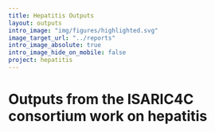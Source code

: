 ```yaml
---
title: Hepatitis Outputs
layout: outputs
intro_image: "img/figures/highlighted.svg"
image_target_url: "../reports"
intro_image_absolute: true
intro_image_hide_on_mobile: false
project: hepatitis
---
```


# Outputs from the ISARIC4C consortium work on hepatitis

